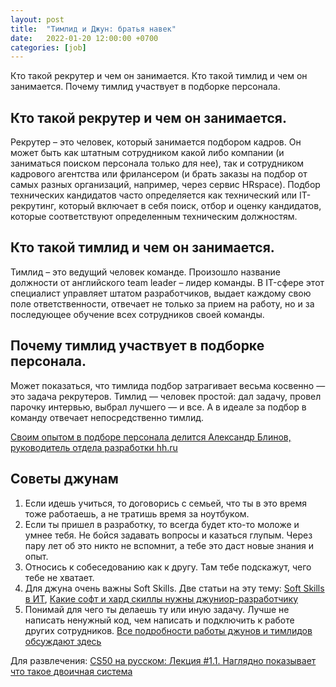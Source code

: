 ```yaml
---
layout: post
title:  "Тимлид и Джун: братья навек"
date:   2022-01-20 12:00:00 +0700
categories: [job]
---
```

Кто такой рекрутер и чем он занимается.
Кто такой тимлид и чем он занимается.
Почему тимлид участвует в подборке персонала.

## Кто такой рекрутер и чем он занимается.
Рекрутер – это человек, который занимается подбором кадров. Он может быть как штатным сотрудником какой либо компании (и заниматься поиском персонала только для нее), так и сотрудником кадрового агентства или фрилансером (и брать заказы на подбор от самых разных организаций, например, через сервис HRspace).
Подбор технических кандидатов часто определяется как технический или IT-рекрутинг, который включает в себя поиск, отбор и оценку кандидатов, которые соответствуют определенным техническим должностям.

## Кто такой тимлид и чем он занимается.
Тимлид – это ведущий человек команде. Произошло название должности от английского team leader – лидер команды. В IT-сфере этот специалист управляет штатом разработчиков, выдает каждому свою поле ответственности, отвечает не только за прием на работу, но и за последующее обучение всех сотрудников своей команды.

## Почему тимлид участвует в подборке персонала.
Может показаться, что тимлида подбор затрагивает весьма косвенно — это задача рекрутеров. Тимлид — человек простой: дал задачу, провел парочку интервью, выбрал лучшего — и все. 
А в идеале за подбор в команду отвечает непосредственно тимлид.

[Своим опытом в подборе персонала делится Александр Блинов, руководитель отдела разработки hh.ru](https://perm.hh.ru/article/28714)

## Советы джунам
1. Если идешь учиться, то договорись с семьей, что ты в это время тоже работаешь, а не тратишь время за ноутбуком.
2. Если ты пришел в разработку, то всегда будет кто-то моложе и умнее тебя. Не бойся задавать вопросы и казаться глупым. Через пару лет об это никто не вспомнит, а тебе это даст новые знания и опыт.
3. Относись к собеседованию как к другу. Там тебе подскажут, чего тебе не хватает.
4. Для джуна очень важны Soft Skills. Две статьи на эту тему:
[Soft Skills в ИТ](https://thecode.media/soft-skills/), 
[Какие софт и хард скиллы нужны джуниор-разработчику](https://tproger.ru/articles/kakie-soft-i-hard-skilly-nuzhny-dzhunior-razrabotchiku-sovety-timlidov-i-tehnicheskih-direktorov/)
5. Понимай для чего ты делаешь ту или иную задачу. Лучше не написать ненужный код, чем написать и подключить к работе других сотрудников.
[Все подробности работы джунов и тимлидов обсуждают здесь](https://www.youtube.com/watch?v=WR5713_332w&t=2681s)

Для развлечения:
[CS50 на русском: Лекция #1.1. Наглядно показывает что такое двоичная система](https://www.youtube.com/watch?v=VeB03Oxrdgo)
